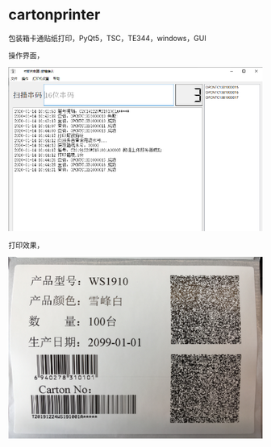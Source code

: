 # cartonprinter
包装箱卡通贴纸打印，PyQt5，TSC，TE344，windows，GUI

操作界面，

![](https://github.com/liaoyuan619/cartonprinter/blob/master/help/images/ui.png)

打印效果，

![](https://github.com/liaoyuan619/cartonprinter/blob/master/help/images/effect.png)